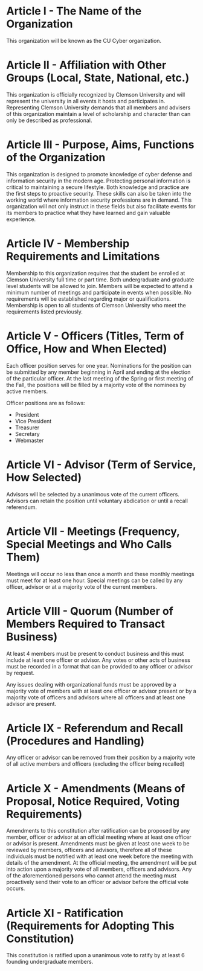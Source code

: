 # Article I    - The Name of the Organization
This organization will be known as the CU Cyber organization.

# Article II   - Affiliation with Other Groups (Local, State, National, etc.)
This organization is officially recognized by Clemson University and will represent the university in all events it hosts and participates in. Representing Clemson University demands that all members and advisers of this organization maintain a level of scholarship and character than can only be described as professional.

# Article III  - Purpose, Aims, Functions of the Organization
This organization is designed to promote knowledge of cyber defense and information security in the modern age. Protecting personal information is critical to maintaining a secure lifestyle. Both knowledge and practice are the first steps to proactive security. These skills can also be taken into the working world where information security professions are in demand. This organization will not only instruct in these fields but also facilitate events for its members to practice what they have learned and gain valuable experience.

# Article IV   - Membership Requirements and Limitations
Membership to this organization requires that the student be enrolled at Clemson University full time or part time. Both undergraduate and graduate level students will be allowed to join. Members will be expected to attend a minimum number of meetings and participate in events when possible. No requirements will be established regarding major or qualifications. Membership is open to all students of Clemson University who meet the requirements listed previously.

# Article V    - Officers (Titles, Term of Office, How and When Elected)
Each officer position serves for one year. Nominations for the position can be submitted by any member beginning in April and ending at the election of the particular officer. At the last meeting of the Spring or first meeting of the Fall, the positions will be filled by a majority vote of the nominees by active members.

Officer positions are as follows:
* President
* Vice President
* Treasurer
* Secretary
* Webmaster

# Article VI   - Advisor (Term of Service, How Selected)
Advisors will be selected by a unanimous vote of the current officers. Advisors can retain the position until voluntary abdication or until a recall referendum.

# Article VII  - Meetings (Frequency, Special Meetings and Who Calls Them)
Meetings will occur no less than once a month and these monthly meetings must meet for at least one hour. Special meetings can be called by any officer, advisor or at a majority vote of the current members.

# Article VIII - Quorum (Number of Members Required to Transact Business)
At least 4 members must be present to conduct business and this must include at least one officer or advisor. Any votes or other acts of business must be recorded in a format that can be provided to any officer or advisor by request.

Any issues dealing with organizational funds must be approved by a majority vote of members with at least one officer or advisor present or by a majority vote of officers and advisors where all officers and at least one advisor are present.

# Article IX   - Referendum and Recall (Procedures and Handling)
Any officer or advisor can be removed from their position by a majority vote of all active members and officers (excluding the officer being recalled)

# Article X    - Amendments (Means of Proposal, Notice Required, Voting Requirements)
Amendments to this constitution after ratification can be proposed by any member, officer or advisor at an official meeting where at least one officer or advisor is present. Amendments must be given at least one week to be reviewed by members, officers and advisors, therefore all of these individuals must be notified with at least one week before the meeting with details of the amendment. At the official meeting, the amendment will be put into action upon a majority vote of all members, officers and advisors. Any of the aforementioned persons who cannot attend the meeting must proactively send their vote to an officer or advisor before the official vote occurs.

# Article XI   - Ratification (Requirements for Adopting This Constitution)
This constitution is ratified upon a unanimous vote to ratify by at least 6 founding undergraduate members.
